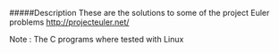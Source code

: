 #####Description
These are the solutions to some of the project Euler problems
http://projecteuler.net/

Note : The C programs where tested with Linux